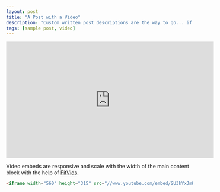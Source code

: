 ```yaml
---
layout: post
title: "A Post with a Video"
description: "Custom written post descriptions are the way to go... if you're not lazy."
tags: [sample post, video]
---
```


<iframe width="560" height="315" src="https://www.youtube.com/embed/wBIqHuX6PFs" frameborder="0"></iframe>

Video embeds are responsive and scale with the width of the main content block with the help of [FitVids](http://fitvidsjs.com/).

```html
<iframe width="560" height="315" src="//www.youtube.com/embed/SU3kYxJmWuQ" frameborder="0"></iframe>
```
